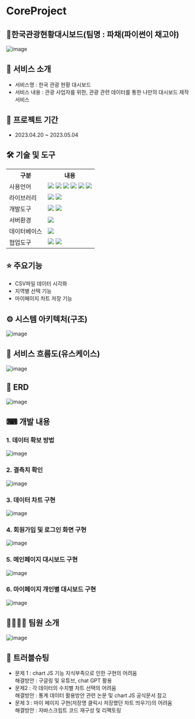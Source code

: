 # CoreProject
## 🔗한국관광현황대시보드(팀명 : 파채(파이썬이 채고야)
![image](https://user-images.githubusercontent.com/122069364/236148720-324152f6-eb7f-4378-b865-625e04a3f25a.png)

## 📜 서비스 소개
- 서비스명 : 한국 관광 현황 대시보드
- 서비스 내용 : 관광 사업자를 위한, 관광 관련 데이터를 통한 나만의 대시보드 제작 서비스

## 📅 프로젝트 기간
- 2023.04.20 ~ 2023.05.04

## 🛠 기술 및 도구
<table>
    <tr>
        <th>구분</th>
        <th>내용</th>
    </tr>
    <tr>
        <td>사용언어</td>
        <td>
            <img src="https://img.shields.io/badge/Java-007396?style=for-the-badge&logo=java&logoColor=white"/>
            <img src="https://img.shields.io/badge/HTML5-E34F26?style=for-the-badge&logo=HTML5&logoColor=white"/>
            <img src="https://img.shields.io/badge/CSS3-1572B6?style=for-the-badge&logo=CSS3&logoColor=white"/>
            <img src="https://img.shields.io/badge/JavaScript-F7DF1E?style=for-the-badge&logo=JavaScript&logoColor=white"/>
            <img src="https://img.shields.io/badge/Python-A22846?style=for-the-badge&logo=Python&logoColor=white"/>
            <img src="https://img.shields.io/badge/jsp/servlet-2C2255?style=for-the-badge&logo=jsp/servlet&logoColor=white"/>
        </td>
    </tr>
    <tr>
        <td>라이브러리</td>
        <td>
            <img src="https://img.shields.io/badge/BootStrap-7952B3?style=for-the-badge&logo=BootStrap&logoColor=white"/>
            <img src="https://img.shields.io/badge/Chart.js-FFCD00?style=for-the-badge&logo=Chart.js&logoColor=white"/>
        </td>
    </tr>
    <tr>
        <td>개발도구</td>
        <td>
            <img src="https://img.shields.io/badge/Eclipse-2C2255?style=for-the-badge&logo=Eclipse&logoColor=white"/>
            <img src="https://img.shields.io/badge/VSCode-007ACC?style=for-the-badge&logo=VisualStudioCode&logoColor=white"/>
        </td>
    </tr>
    <tr>
        <td>서버환경</td>
        <td>
            <img src="https://img.shields.io/badge/Apache Tomcat-D22128?style=for-the-badge&logo=Apache Tomcat&logoColor=white"/>
        </td>
    </tr>
    <tr>
        <td>데이터베이스</td>
        <td>
            <img src="https://img.shields.io/badge/Oracle 11g-F80000?style=for-the-badge&logo=Oracle&logoColor=white"/>
        </td>
    </tr>
    <tr>
        <td>협업도구</td>
        <td>
            <img src="https://img.shields.io/badge/Git-F05032?style=for-the-badge&logo=Git&logoColor=white"/>
            <img src="https://img.shields.io/badge/GitHub-181717?style=for-the-badge&logo=GitHub&logoColor=white"/>
        </td>
    </tr>
</table>

## ⭐ 주요기능
- CSV파일 데이터 시각화
- 지역별 선택 기능
- 마이페이지 차트 저장 기능

## ⚙ 시스템 아키텍처(구조)
![image](https://user-images.githubusercontent.com/122069364/236710392-c19f524f-46d9-47d1-a730-c4983ff22e04.png)

## 📌 서비스 흐름도(유스케이스)
![image](https://user-images.githubusercontent.com/122069364/236710560-716a8a76-1db6-469d-8b2b-9d9f9d2c976c.png)

## 📌 ERD
![image](https://user-images.githubusercontent.com/122069364/236710611-2f391930-233b-4c9e-97cc-922c41047b50.png)

## ⌨ 개발 내용
### 1. 데이터 확보 방법
![image](https://user-images.githubusercontent.com/122069364/236710795-95d1230b-f441-4cbb-8f06-0516b75973d0.png)
### 2. 결측치 확인
![image](https://user-images.githubusercontent.com/122069364/236710861-dc31521e-c0ae-49d0-b78b-76f572cd017f.png)
### 3. 데이터 차트 구현
![image](https://user-images.githubusercontent.com/122069364/236710932-2fc21692-12d7-43be-9d21-260dc7124d9d.png)
### 4. 회원가입 및 로그인 화면 구현
![image](https://user-images.githubusercontent.com/122069364/236711038-556e7193-8d11-46d0-adc8-9af6a28fbc1f.png)
### 5. 메인페이지 대시보드 구현
![image](https://user-images.githubusercontent.com/122069364/236710969-86500522-d1b0-4d5e-95a0-f8eae9ebdaa0.png)
### 6. 마이페이지 개인별 대시보드 구현
![image](https://user-images.githubusercontent.com/122069364/236711130-dca0c03d-fa1b-4d2b-9cd6-1514fc5d39c7.png)

## 👨‍👨‍👧‍👦 팀원 소개
![image](https://user-images.githubusercontent.com/122069364/236711273-d63060c5-8ae5-4790-9521-ad547dad8994.png)

## 🏀 트러블슈팅
- 문제 1 : chart JS 기능 지식부족으로 인한 구현의 어려움<br>
  해결방안 : 구글링 및 유튜브, chat GPT 활용
- 문제2 : 각 데이터의 수치별 차트 선택의 어려움<br>
  해결방안 : 통계 데이터 활용방안 관련 논문 및 chart JS 공식문서 참고
- 문제 3 : 마이 페이지 구현(저장명 클릭시 저장했던 차트 띄우기)의 어려움<br>
  해결방안 : 자바스크립트 코드 재구성 및 리팩토링
